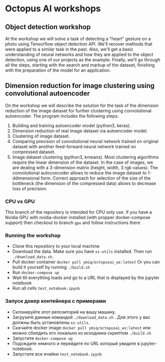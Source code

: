 # Octopus AI workshops

## Object detection workshop

At the workshop we will solve a task of detecting a "heart" gesture on a photo using Tensorflow object detection API. We'll recover methods that were applied to a similar task in the past. Also, we'll get a basic understanding of neural networks and how they are applied to the object detection, using one of our projects as the example. Finally, we'll go through all the steps, starting with the search and markup of the dataset, finishing with the preparation of the model for an application.

## Dimension reduction for image clustering using convolutional autoencoder

On the workshop we will describe the solution for the task of the dimension reduction of the image dataset for further clustering using convolutional autoencoder. The program includes the following steps:
1. Building and training autoencoder model (python3, keras).
2. Dimension reduction of real image dataset via autoencoder model.
3. Clustering of image dataset.
4. Comparing precision of convolutional neural network trained on original dataset with another feed-forward neural network trained on compressed dataset.
5. Image dataset clustering (python3, kmeans).
Most clustering algorithms require the linear dimension of the dataset. In the case of images, we are dealing with a 3-dimension matrix (height, width, 3 rgb values). The convolutional autoconcoder allows to reduce the image dataset to 1-ddimensional form. Correct approach for selection of the size of the bottleneck (the dimension of the compressed data) allows to decrease loss of precision.

### CPU vs GPU
This branch of the repository is intended for CPU only use. If you have a Nvidia GPU with nvidia-docker installed (with propper docker-compose support) then checkout to branch `gpu` and follow instructions there


### Running the workshop

- Clone this repository to your local machine
- Download the data. Make sure you have `xz-utils` installed. Then run `./download_data.sh`.  
- Pull docker container `docker pull ymiq/octopusai_ws:latest` Or you can build it yourself by running `./build.sh`  
- Run `docker-compose up`
- Wait till everything loads and go to a URL that is displayed by the jupyter notebook
- Run all cells `test_notebook.ipynb`


### Запуск докер контейнера с примерами

- Склонируйте этот репозиторий на вашу машину.
- Загрузите данные командой `./download_data.sh` . Для этого у вас должны быть установлены `xz-utils`.
- Скачайте docker image `docker pull ymiq/octopusai_ws:latest` или можно сбилдить его локально из исходника скриптом `./build.sh`
- Запустите `docker-compose up`
- Подождите немного и перейдите по URL который увидите в jupyter-notebook.
- Запустите все ячейки `test_notebook.ipynb`